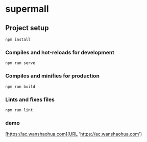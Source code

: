 # supermall

## Project setup
```
npm install
```

### Compiles and hot-reloads for development
```
npm run serve
```

### Compiles and minifies for production
```
npm run build
```

### Lints and fixes files
```
npm run lint
```

### demo
[https://ac.wanshaohua.com](URL 'https://ac.wanshaohua.com') 
